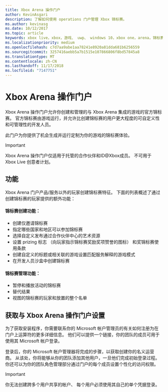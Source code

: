 ```yaml
---
title: Xbox Arena 操作门户
author: KevinAsgari
description: 了解如何使用 operations 门户管理 Xbox 锦标赛。
ms.author: kevinasg
ms.date: 10/12/2017
ms.topic: article
keywords: xbox live，xbox，游戏、 uwp、 windows 10，xbox one，arena，锦标赛、 操作，门户
ms.localizationpriority: medium
ms.openlocfilehash: c7d7aa9abe1aa78241e8920a81dda681b6256559
ms.sourcegitcommit: 3257416aebb5a7b1515e107866806f8bd57845a8
ms.translationtype: MT
ms.contentlocale: zh-CN
ms.lasthandoff: 11/17/2018
ms.locfileid: "7147751"
---
```

# <a name="xbox-arena-operations-portal"></a>Xbox Arena 操作门户



Xbox Arena 操作门户允许你创建和管理的与 Xbox Arena 集成的游戏的官方锦标赛。 官方锦标赛由游戏运行，并允许比创建锦标赛的用户更大程度的可自定义性和可管理性的开发人员。

此门户为你提供了机会生成并运行定制为你的游戏的锦标赛体验。

> [!IMPORTANT]  
> Xbox Arena 操作门户仅适用于托管的合作伙伴和ID@Xbox成员。 不可用于 Xbox Live 创意者计划。

## <a name="features"></a>功能

Xbox Arena 门户产品/服务以外的玩家创建锦标赛特征。 下面的列表概述了通过创建锦标赛的玩家提供的额外功能：

#### <a name="tournament-creation-features"></a>锦标赛创建功能：

* 创建仅邀请锦标赛
* 指定哪些国家和地区可以参加锦标赛
* 选择自定义发布通过合作伙伴中心的艺术资源
* 设置 prizing 标志 （向玩家指示锦标赛奖励奖项赞誉的图标） 和奖锦标赛使用条款
* 创建自定义的标题或相关联的游戏设置匹配服务解释的游戏模式
* 在开发人员沙盒中创建锦标赛

#### <a name="tournament-management-features"></a>锦标赛管理功能：

* 暂停和播放活动的锦标赛
* 替代结果
* 视图的锦标赛的玩家和放置的整个名单

## <a name="get-setup-with-the-xbox-arena-operations-portal"></a>获取与 Xbox Arena 操作门户设置

为了获取安装程序，你需要联系你的 Microsoft 帐户管理员的有关如何注册为在门户上运算符的更多详细信息。 他们可以提供一个链接，你的团队的成员可用于使用其 Microsoft 帐户登录。

登录后，你的 Microsoft 帐户管理器将完成的步骤，以获取创建你的名义运营商。 从该处，你将能够从你的团队添加其他用户，一旦他们完成初始登录过程。 你还可以为你的团队角色管理部分通过门户的每个成员设置个性化的访问权限。

> [!IMPORTANT]  
> 你无法创建跨多个用户共享的帐户、 每个用户必须使用其自己的单个凭据登录。
